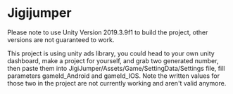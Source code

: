 # Jigijumper

Please note to use Unity Version 2019.3.9f1 to build the project, other versions are not guaranteed to work.

This project is using unity ads library, you could head to your own unity dashboard, make a project for yourself, and grab two generated number, then paste them into JigiJumper/Assets/Game/SettingData/Settings file, fill parameters gameId_Android and gameId_IOS. Note the written values for those two in the project are not currently working and aren't valid anymore.
